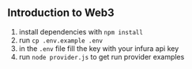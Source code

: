 ## Introduction to Web3

1. install dependencies with `npm install`
2. run `cp .env.example .env`
3. in the `.env` file fill the key with your infura api key
4. run `node provider.js` to get run provider examples
